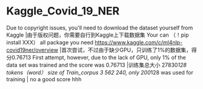 # Kaggle_Covid_19_NER
Due to copyright issues, you'll need to download the dataset yourself from Kaggle
|由于版权问题，你需要自行到Kaggle上下载数据集
Your can （！pip install  XXX） all package you need
https://www.kaggle.com/c/ml4nlp-covid19ner/overview 
|首次尝试，不过由于缺少GPU，只训练了1%的数据集，得分0.76713   First attempt, however, due to the lack of GPU, only 1% of the data set was trained and the score was 0.76713
|训练集总大小 27830*128 tokens（word） size of Train_corpus 3 562 240, only 200*128 was used for training
| no a good score hhh 
